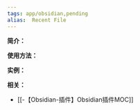 ```yaml
---
tags: app/obsidian,pending 
alias:  Recent File
---
```

**简介：**


**使用方法：**


**实例：**


**相关：**
* [[-【Obsidian-插件】Obsidian插件MOC]]